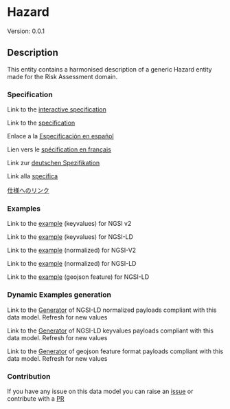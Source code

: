 # Hazard
Version: 0.0.1

## Description 

This entity contains a harmonised description of a generic Hazard entity made for the Risk Assessment domain.
### Specification

Link to the [interactive specification](https://swagger.lab.fiware.org/?url=https://smart-data-models.github.io/dataModel.RiskManagement/Hazard/swagger.yaml)

Link to the [specification](https://github.com/smart-data-models/dataModel.RiskManagement/blob/master/Hazard/doc/spec.md)

Enlace a la [Especificación en español](https://github.com/smart-data-models/dataModel.RiskManagement/blob/master/Hazard/doc/spec_ES.md)

Lien vers le [spécification en français](https://github.com/smart-data-models/dataModel.RiskManagement/blob/master/Hazard/doc/spec_FR.md)

Link zur [deutschen Spezifikation](https://github.com/smart-data-models/dataModel.RiskManagement/blob/master/Hazard/doc/spec_DE.md)

Link alla [specifica](https://github.com/smart-data-models/dataModel.RiskManagement/blob/master/Hazard/doc/spec_IT.md)

[仕様へのリンク](https://github.com/smart-data-models/dataModel.RiskManagement/blob/master/Hazard/doc/spec_JA.md)
### Examples

Link to the [example](https://smart-data-models.github.io/dataModel.RiskManagement/Hazard/examples/example.json) (keyvalues) for NGSI v2

Link to the [example](https://smart-data-models.github.io/dataModel.RiskManagement/Hazard/examples/example.jsonld) (keyvalues) for NGSI-LD

Link to the [example](https://smart-data-models.github.io/dataModel.RiskManagement/Hazard/examples/example-normalized.json) (normalized) for NGSI-V2

Link to the [example](https://smart-data-models.github.io/dataModel.RiskManagement/Hazard/examples/example-normalized.jsonld) (normalized) for NGSI-LD

Link to the [example](https://smart-data-models.github.io/dataModel.RiskManagement/Hazard/examples/example-geojsonfeature.json) (geojson feature) for NGSI-LD
### Dynamic Examples generation

Link to the [Generator](https://smartdatamodels.org/extra/ngsi-ld_generator.php?schemaUrl=https://raw.githubusercontent.com/smart-data-models/dataModel.RiskManagement/master/Hazard/schema.json&email=info@smartdatamodels.org) of NGSI-LD normalized payloads compliant with this data model. Refresh for new values

Link to the [Generator](https://smartdatamodels.org/extra/ngsi-ld_generator_keyvalues.php?schemaUrl=https://raw.githubusercontent.com/smart-data-models/dataModel.RiskManagement/master/Hazard/schema.json&email=info@smartdatamodels.org) of NGSI-LD keyvalues payloads compliant with this data model. Refresh for new values

Link to the [Generator](https://smartdatamodels.org/extra/geojson_features_generator.php?schemaUrl=https://raw.githubusercontent.com/smart-data-models/dataModel.RiskManagement/master/Hazard/schema.json&email=info@smartdatamodels.org) of geojson feature format payloads compliant with this data model. Refresh for new values
### Contribution

 If you have any issue on this data model you can raise an [issue](https://github.com/smart-data-models/dataModel.RiskManagement/issues)  or contribute with a [PR](https://github.com/smart-data-models/dataModel.RiskManagement/pulls)